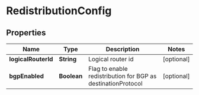 # RedistributionConfig

## Properties
Name | Type | Description | Notes
------------ | ------------- | ------------- | -------------
**logicalRouterId** | **String** | Logical router id |  [optional]
**bgpEnabled** | **Boolean** | Flag to enable redistribution for BGP as destinationProtocol |  [optional]
